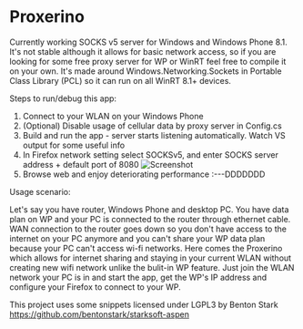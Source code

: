 # Proxerino
Currently working SOCKS v5 server for Windows and Windows Phone 8.1. It's not stable although it allows for basic network access, so if you are looking for some free proxy server for WP or WinRT feel free to compile it on your own.
It's made around Windows.Networking.Sockets in Portable Class Library (PCL) so it can run on all WinRT 8.1+ devices.

Steps to run/debug this app:

1. Connect to your WLAN on your Windows Phone
2. (Optional) Disable usage of cellular data by proxy server in Config.cs
3. Build and run the app - server starts listening automatically. Watch VS output for some useful info
4. In Firefox network setting select SOCKSv5, and enter SOCKS server address + default port of 8080
![Screenshot](http://i.imgur.com/rC9Tvgn.png)
5. Browse web and enjoy deteriorating performance :---DDDDDDD

Usage scenario:

Let's say you have router, Windows Phone and desktop PC.
You have data plan on WP and your PC is connected to the router through ethernet cable. WAN connection to the router goes down so you don't have access to the internet on your PC anymore and you can't share your WP data plan because your PC can't access wi-fi networks. Here comes the Proxerino which allows for internet sharing and staying in your current WLAN without creating new wifi network unlike the bulit-in WP feature. Just join the WLAN network your PC is in and start the app, get the WP's IP address and configure your Firefox to connect to your WP.

This project uses some snippets licensed under LGPL3 by Benton Stark
https://github.com/bentonstark/starksoft-aspen
